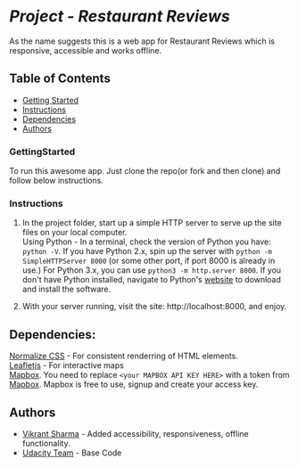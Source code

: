 # _Project - Restaurant Reviews_

As the name suggests this is a web app for Restaurant Reviews which is responsive, accessible and works offline.

## Table of Contents

* [Getting Started](#gettingstarted)
* [Instructions](#instructions)
* [Dependencies](#dependencies)
* [Authors](#authors)

### GettingStarted

To run this awesome app. Just clone the repo(or fork and then clone) and follow below instructions.

### Instructions

1. In the project folder, start up a simple HTTP server to serve up the site files on your local computer. <br> Using Python - 
In a terminal, check the version of Python you have: `python -V`. If you have Python 2.x, spin up the server with `python -m SimpleHTTPServer 8000` (or some other port, if port 8000 is already in use.) For Python 3.x, you can use `python3 -m http.server 8000`. If you don't have Python installed, navigate to Python's [website](https://www.python.org/downloads/) to download and install the software.

2. With your server running, visit the site: http://localhost:8000, and enjoy.

## Dependencies:

[Normalize CSS](https://necolas.github.io/normalize.css/) - For consistent renderring of HTML elements.<br>
[Leafletjs](https://leafletjs.com/) - For interactive maps<br> 
[Mapbox](https://www.mapbox.com/). You need to replace `<your MAPBOX API KEY HERE>` with a token from [Mapbox](https://www.mapbox.com/). Mapbox is free to use, signup and create your access key. 

## Authors

* [Vikrant Sharma](https://github.com/vikkrantxx7) - Added accessibility, responsiveness, offline functionality.
* [Udacity Team](https://github.com/udacity) - Base Code



